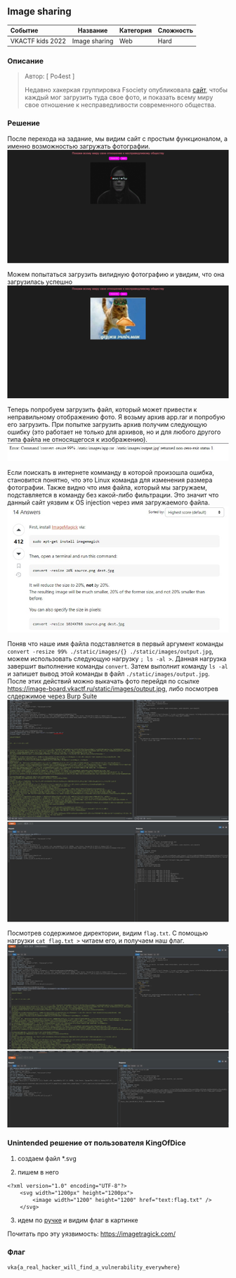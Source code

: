 ## Image sharing

| Событие | Название | Категория | Сложность |
| :------ | ---- | ---- | ---- |
| VKACTF kids 2022 | Image sharing  | Web | Hard |

  
### Описание


> Автор: [ Po4est ]
>
> Недавно хакеркая группировка Fsociety опубликовала [сайт](https://image-board.vkactf.ru), чтобы каждый мог загрузить туда свое фото, и показать всему миру свое отношение к несправедливости современного общества.


### Решение

После перехода на задание, мы видим сайт с простым функционалом, а именно возможностью загружать фотографии.
![main](main.jpg)

Можем попытаться загрузить вилидную фотографию и увидим, что она загрузилась успешно
![main2](main2.jpg)

Теперь попробуем загрузить файл, который может привести к неправильному отображению фото. 
Я возьму архив app.rar и попробую его загрузить.
При попытке загрузить архив получим следующую ошибку (это работает не только для архивов, но и для любого другого типа файла не относящегося к изображению).
![error](error.jpg)

Если поискать в интернете комманду в которой произошла ошибка, становится понятно, что это Linux команда для изменения размера фотографии. Также видно что имя файла, который мы загружаем, подставляется в команду без какой-либо фильтрации. Это значит что данный сайт уязвим к OS injection через имя загружаемого файла.
![comand](comand.jpg)

Поняв что наше имя файла подставляется в первый аргумент команды ```convert -resize 99% ./static/images/{} ./static/images/output.jpg```, можем использовать следующую нагрузку ```; ls -al >```. Данная нагрузка завершит выполнение команды ```convert```. Затем выполнит команду ```ls -al``` и запишет вывод этой команды в файл ```./static/images/output.jpg```. После этих действий можно выкачать фото перейдя по ссылке https://image-board.vkactf.ru/static/images/output.jpg, либо посмотрев слдержимое через Burp Suite
![com](com.jpg)  ![result](result.jpg)

Посмотрев содержимое директории, видим ```flag.txt```. С помощью нагрузки ```cat flag.txt >``` читаем его, и получаем наш флаг.
![flag_com](flag_com.jpg)  ![flag](flag.jpg)

### Unintended решение от пользователя KingOfDice

1) создаем файл *.svg

2) пишем в него

```
<?xml version="1.0" encoding="UTF-8"?>
    <svg width="1200px" height="1200px">
        <image width="1200" height="1200" href="text:flag.txt" />
    </svg>
```

3) идем по [ручке](https://image-board.vkactf.ru/static/images/output.jpg) и видим флаг в картинке

Почитать про эту уязвимость: https://imagetragick.com/

### Флаг

```
vka{a_real_hacker_will_find_a_vulnerability_everywhere}
```
